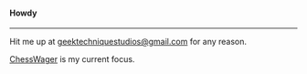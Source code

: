 #### Howdy
---
Hit me up at geektechniquestudios@gmail.com for any reason. 

[ChessWager](https://github.com/geektechniquestudios/ChessWager) is my current focus.

